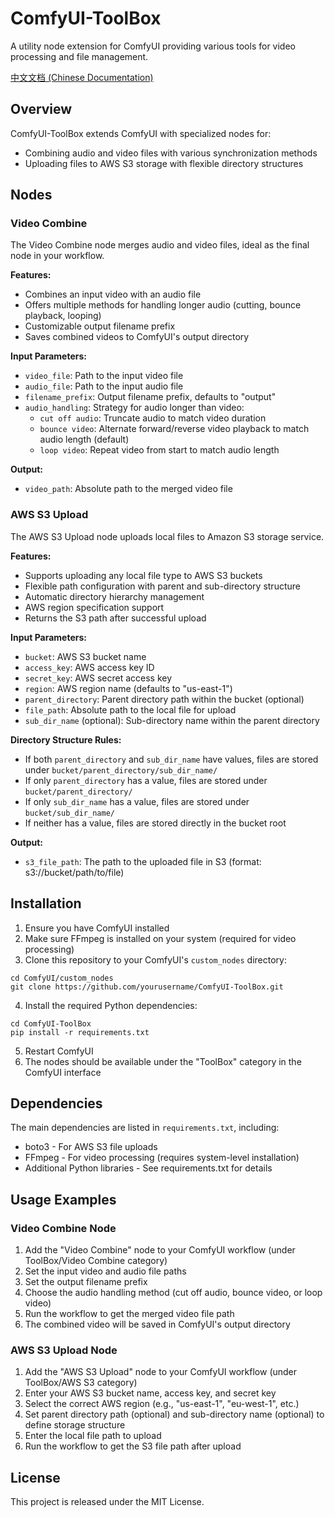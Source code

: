 # ComfyUI-ToolBox

A utility node extension for ComfyUI providing various tools for video processing and file management.

[中文文档 (Chinese Documentation)](README_CN.md)

## Overview

ComfyUI-ToolBox extends ComfyUI with specialized nodes for:
- Combining audio and video files with various synchronization methods
- Uploading files to AWS S3 storage with flexible directory structures

## Nodes

### Video Combine

The Video Combine node merges audio and video files, ideal as the final node in your workflow.

**Features:**
- Combines an input video with an audio file
- Offers multiple methods for handling longer audio (cutting, bounce playback, looping)
- Customizable output filename prefix
- Saves combined videos to ComfyUI's output directory

**Input Parameters:**
- `video_file`: Path to the input video file
- `audio_file`: Path to the input audio file
- `filename_prefix`: Output filename prefix, defaults to "output"
- `audio_handling`: Strategy for audio longer than video:
  - `cut off audio`: Truncate audio to match video duration
  - `bounce video`: Alternate forward/reverse video playback to match audio length (default)
  - `loop video`: Repeat video from start to match audio length

**Output:**
- `video_path`: Absolute path to the merged video file

### AWS S3 Upload

The AWS S3 Upload node uploads local files to Amazon S3 storage service.

**Features:**
- Supports uploading any local file type to AWS S3 buckets
- Flexible path configuration with parent and sub-directory structure
- Automatic directory hierarchy management
- AWS region specification support
- Returns the S3 path after successful upload

**Input Parameters:**
- `bucket`: AWS S3 bucket name
- `access_key`: AWS access key ID
- `secret_key`: AWS secret access key
- `region`: AWS region name (defaults to "us-east-1")
- `parent_directory`: Parent directory path within the bucket (optional)
- `file_path`: Absolute path to the local file for upload
- `sub_dir_name` (optional): Sub-directory name within the parent directory

**Directory Structure Rules:**
- If both `parent_directory` and `sub_dir_name` have values, files are stored under `bucket/parent_directory/sub_dir_name/`
- If only `parent_directory` has a value, files are stored under `bucket/parent_directory/`
- If only `sub_dir_name` has a value, files are stored under `bucket/sub_dir_name/`
- If neither has a value, files are stored directly in the bucket root

**Output:**
- `s3_file_path`: The path to the uploaded file in S3 (format: s3://bucket/path/to/file)

## Installation

1. Ensure you have ComfyUI installed
2. Make sure FFmpeg is installed on your system (required for video processing)
3. Clone this repository to your ComfyUI's `custom_nodes` directory:
```
cd ComfyUI/custom_nodes
git clone https://github.com/yourusername/ComfyUI-ToolBox.git
```
4. Install the required Python dependencies:
```
cd ComfyUI-ToolBox
pip install -r requirements.txt
```
5. Restart ComfyUI
6. The nodes should be available under the "ToolBox" category in the ComfyUI interface

## Dependencies

The main dependencies are listed in `requirements.txt`, including:
- boto3 - For AWS S3 file uploads
- FFmpeg - For video processing (requires system-level installation)
- Additional Python libraries - See requirements.txt for details

## Usage Examples

### Video Combine Node
1. Add the "Video Combine" node to your ComfyUI workflow (under ToolBox/Video Combine category)
2. Set the input video and audio file paths
3. Set the output filename prefix
4. Choose the audio handling method (cut off audio, bounce video, or loop video)
5. Run the workflow to get the merged video file path
6. The combined video will be saved in ComfyUI's output directory

### AWS S3 Upload Node
1. Add the "AWS S3 Upload" node to your ComfyUI workflow (under ToolBox/AWS S3 category)
2. Enter your AWS S3 bucket name, access key, and secret key
3. Select the correct AWS region (e.g., "us-east-1", "eu-west-1", etc.)
4. Set parent directory path (optional) and sub-directory name (optional) to define storage structure
5. Enter the local file path to upload
6. Run the workflow to get the S3 file path after upload

## License

This project is released under the MIT License.